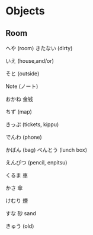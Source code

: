 # Objects

## Room

へや \(room\) きたない \(dirty\)

いえ \(house,and/or\)

そと \(outside\)

Note \(ノート\)

おかね 金钱

ちず \(map\)

きっぷ \(tickets, kippu\)

でんわ \(phone\)

かばん \(bag\) べんとう \(lunch box\)

えんぴつ \(pencil, enpitsu\)

くるま 車

かさ 傘

けむり 煙

すな 砂 sand

きゅう \(old\)

